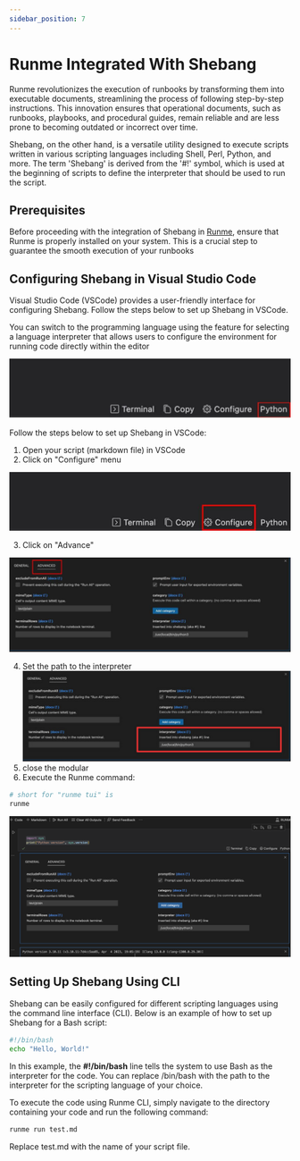 ```yaml
---
sidebar_position: 7
---
```


# Runme Integrated With Shebang

Runme revolutionizes the execution of runbooks by transforming them into executable documents, streamlining the process of following step-by-step instructions. This innovation ensures that operational documents, such as runbooks, playbooks, and procedural guides, remain reliable and are less prone to becoming outdated or incorrect over time.

Shebang, on the other hand, is a versatile utility designed to execute scripts written in various scripting languages including Shell, Perl, Python, and more. The term 'Shebang' is derived from the '#!' symbol, which is used at the beginning of scripts to define the interpreter that should be used to run the script.

## Prerequisites

Before proceeding with the integration of Shebang in [Runme](/install#runme-cli), ensure that Runme is properly installed on your system. This is a crucial step to guarantee the smooth execution of your runbooks

## Configuring Shebang in Visual Studio Code

Visual Studio Code (VSCode) provides a user-friendly interface for configuring Shebang. Follow the steps below to set up Shebang in VSCode.

You can switch to the programming language using the feature for selecting a language interpreter that allows users to configure the environment for running code directly within the editor

![shebang-language-mood](../../static/img/shebang-language-mood.png)

Follow the steps below to set up Shebang in VSCode:

1. Open your script (markdown file) in VSCode
2. Click on "Configure" menu

![shebang-configure](../../static/img/shebang-configure.png)

3. Click on "Advance"

![shebang-advance](../../static/img/shebang-advanced.png)

4. Set the path to the interpreter
   ![shebang-interpreter](../../static/img/shebang-interpreters.png)
5. close the modular
6. Execute the Runme command:

```sh
# short for "runme tui" is 
runme
```

![shebang-output](../../static/img/shebang-output.png)

## Setting Up Shebang Using CLI

Shebang can be easily configured for different scripting languages using the command line interface (CLI). Below is an example of how to set up Shebang for a Bash script:

```sh
#!/bin/bash
echo "Hello, World!"
```

In this example, the **#!/bin/bash** line tells the system to use Bash as the interpreter for the code. You can replace /bin/bash with the path to the interpreter for the scripting language of your choice.

To execute the code using Runme CLI, simply navigate to the directory containing your code and run the following command:

```sh
runme run test.md
```

Replace test.md with the name of your script file.